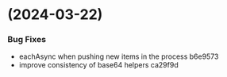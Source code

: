 #  (2024-03-22)


### Bug Fixes

* eachAsync when pushing new items in the process b6e9573
* improve consistency of base64 helpers ca29f9d



